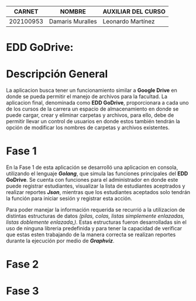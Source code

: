 |    CARNET    |        NOMBRE       | AUXILIAR DEL CURSO|
|----------------|----------------------|---------------|
|  202100953 | Damaris Muralles | Leonardo Martínez |

# EDD GoDrive: 


# Descripción General

La aplicacion busca tener un funcionamiento similar a **Google Drive** en donde se pueda permitir el manejo de archivos para la facultad. La aplicacion final, denominada como **EDD GoDrive**, proporcionara a cada uno de los cursos de la carrera un espacio de almacenamiento en donde se puede cargar, crear y eliminar carpetas y archivos, para ello, debe de permitir llevar un control de usuarios en donde estos también tendrán la opción de modificar los nombres de carpetas y archivos existentes. 


# Fase 1

En la Fase 1 de esta aplicación se desarrolló una aplicacion en consola, utilizando el lenguaje ***Golang***, que simula las funciones principales del **EDD GoDrive**. Se cuenta con funciones para el administrador en donde este puede registrar estudiantes, visualizar la lista de estudiantes aceptrados y realizar reportes ***Json***, mientras que los estudiantes aceptados solo tendrán la función para iniciar sesión y registrar esta acción. 

Para poder manejar la información requerida se recurrió a la utilizacion de distintas estructuras de datos *(pilas, colas, listas simplemente enlazadas, listas doblemente enlazada,)*. Estas estructuras fueron desarrolladas sin el uso de ninguna libreria predefinida y para tener la capacidad de verificar que estas esten trabajando de la manera correcta  se realizan reportes durante la ejecución por medio de ***Graphviz***.

# Fase 2

# Fase 3